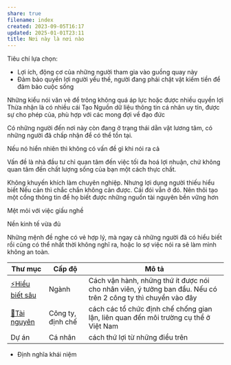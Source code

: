 ```yaml
---
share: true
filename: index
created: 2023-09-05T16:17
updated: 2025-01-01T23:11
title: Nơi này là nơi nào
---
```

Tiêu chí lựa chọn:
- Lợi ích, động cơ của những người tham gia vào guồng quay này
- Đảm bảo quyền lợi người yếu thế, người đang phải chật vật kiếm tiền để đảm bảo cuộc sống

Những kiểu nói văn vẻ để trông không quá áp lực hoặc được nhiều quyền lợi
Thừa nhận là có nhiều cái 
Tạo Nguồn dữ liệu thông tin cá nhân uy tín, được sự cho phép của, phù hợp với các mong đợi về đạo đức

Có những người đến nơi này còn đang ở trạng thái dằn vặt lương tâm, có những người đã chấp nhận để có thể tồn tại. 

Nếu nó hiển nhiên thì không có vấn đề gì khi nói ra cả

Vấn đề là nhà đầu tư chỉ quan tâm đến việc tối đa hoá lợi nhuận, chứ không quan tâm đến chất lượng sống của bạn một cách thực chất.

Không khuyến khích làm chuyên nghiệp. Nhưng 
lợi dụng người thiếu hiểu biết
Nếu cản thì chắc chắn không cản được. Cái đói vẫn ở đó. Nên thôi tạo một cổng thông tin để họ biết được những nguồn tài nguyên bền vững hơn

Mệt mỏi với việc giấu nghề

Nền kinh tế vừa đủ

Những mệnh đề nghe có vẻ hợp lý, mà ngay cả những người đã có hiểu biết rồi cũng có thể nhất thời không nghĩ ra, hoặc lo sợ việc nói ra sẽ làm mình không an toàn. 

| Thư mục             | Cấp độ            | Mô tả                                                                                                         |
| ------------------- | ----------------- | ------------------------------------------------------------------------------------------------------------- |
| [⚡Hiểu biết sâu](./%E2%9A%A1Hi%E1%BB%83u%20bi%E1%BA%BFt%20s%C3%A2u/index.md) | Ngành             | Cách vận hành, những thứ ít được nói cho nhân viên, ý tưởng ban đầu. Nếu có trên 2 công ty thì chuyển vào đây |
| [📜Tài nguyên](./%F0%9F%93%9CT%C3%A0i%20nguy%C3%AAn/index.md)    | Công ty, định chế | cách các tổ chức định chế chống gian lận, liên quan đến môi trường cụ thể ở Việt Nam                          |
| Dự án               | Cá nhân           | cách thứ lợi từ những điều trên                                                                               |

- Định nghĩa khái niệm
